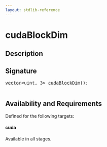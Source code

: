 ```yaml
---
layout: stdlib-reference
---
```


# cudaBlockDim

## Description





## Signature 

<pre>
<a href="../../types/vector/index.html" class="code_type">vector</a>&lt;<span class="code_keyword">uint</span>, 3&gt; <a href=".html">cudaBlockDim</a>();

</pre>

## Availability and Requirements

Defined for the following targets:

#### cuda
Available in all stages.



